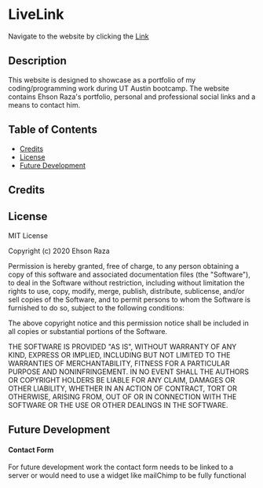 # LiveLink

Navigate to the website by clicking the [Link](https://ehson2-react-portfolio.herokuapp.com/)

## Description

This website is designed to showcase as a portfolio of my coding/programming work during UT Austin bootcamp. The website contains Ehson Raza's portfolio, personal and professional social links and a means to contact him.

## Table of Contents

- [Credits](#credits)
- [License](#license)
- [Future Development](#future-development)

## Credits

## License

MIT License

Copyright (c) 2020 Ehson Raza

Permission is hereby granted, free of charge, to any person obtaining a copy
of this software and associated documentation files (the "Software"), to deal
in the Software without restriction, including without limitation the rights
to use, copy, modify, merge, publish, distribute, sublicense, and/or sell
copies of the Software, and to permit persons to whom the Software is
furnished to do so, subject to the following conditions:

The above copyright notice and this permission notice shall be included in all
copies or substantial portions of the Software.

THE SOFTWARE IS PROVIDED "AS IS", WITHOUT WARRANTY OF ANY KIND, EXPRESS OR
IMPLIED, INCLUDING BUT NOT LIMITED TO THE WARRANTIES OF MERCHANTABILITY,
FITNESS FOR A PARTICULAR PURPOSE AND NONINFRINGEMENT. IN NO EVENT SHALL THE
AUTHORS OR COPYRIGHT HOLDERS BE LIABLE FOR ANY CLAIM, DAMAGES OR OTHER
LIABILITY, WHETHER IN AN ACTION OF CONTRACT, TORT OR OTHERWISE, ARISING FROM,
OUT OF OR IN CONNECTION WITH THE SOFTWARE OR THE USE OR OTHER DEALINGS IN THE
SOFTWARE.

## Future Development

#### Contact Form

For future development work the contact form needs to be linked to a server or would need to use a widget like mailChimp to be fully functional
